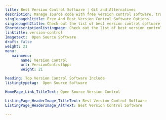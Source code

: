 ```yaml
---
title: Best Version Control Software | Git and Alternatives
description: Manage source code with free version control software, track changes, commit code, perform revisions, resolve conflicts and manage branches for new features.
singlepageh1title: Free And Best Version Control Software Options
singlepageh2title: Check out the list of best version control software. A version control system allows developers to keep track of the changes and collaborate on the projects.
Shortdescriptionlistingpage: Check out the list of best version control software. A version control system allows developers to keep track of the changes and collaborate on the projects.
linktitle: version-control
Imagetext:  Open Source Software 
draft: false
weight: 21
menu:
   mainmenu: 
       name: Version Control
       url: VersionControlApps
       weight: 21

heading: Top Version Control Software Include
listingtypetag:  Open Source Software 

HomePage_Link_TitleText: Open Source Version Control

ListingPage_HeaderImage_TitleText: Best Version Control Software
ListingPage_HeaderImage_AltText: Best Version Control Software

---
```


